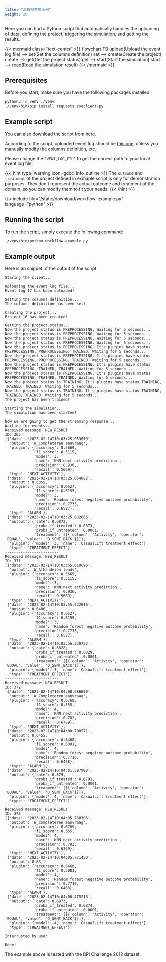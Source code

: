 ```yaml
---
title: "流数据方式示例"
weight: 20
---
```


Here you can find a Python script that automatically handles the uploading of data, defining the project, triggering the simulation, and getting the results.

{{< mermaid class="text-center" >}}
flowchart TB
    upload(Upload the event log file) --> set(Set the columns definition)
    set --> create(Create the project)
    create --> get(Get the project status)
    get --> start(Start the simulation)
    start --> read(Read the simulation result)
{{< /mermaid >}}

## Prerequisites

Before you start, make sure you have the following packages installed:

```bash
python3 -m venv ./venv
./venv/bin/pip install requests sseclient-py
```

## Example script

You can also download the script from [here](/download/workflow-example.py).

According to the script, uploaded event log should be [this one](/download/bpic2012-CSV.zip), unless you manually modify the columns definition, etc.

Please change the `EVENT_LOG_FILE` to get the correct path to your local event log file.

{{< hint type=warning icon=gdoc_info_outline >}}
The `outcome` and `treatment` of the project defined in exmaple script is only for demonstration purposes. They don't represent the actual outcome and treatment of the domain, so you can modify them to fit your needs.
{{< /hint >}}

{{< include file="/static/download/workflow-example.py" language="python" >}}

## Running the script

To run the script, simply execute the following command:

```bash
./venv/bin/python workflow-example.py
```

## Example output

Here is an snippet of the output of the script:

```
Staring the client...

Uploading the event log file...
Event log 17 has been uploaded!

Setting the columns definition...
The columns definition has been set!

Creating the project...
Project 16 has been created!

Getting the project status...
Now the project status is PREPROCESSING. Waiting for 5 seconds...
Now the project status is PREPROCESSING. Waiting for 5 seconds...
Now the project status is PREPROCESSING. Waiting for 5 seconds...
Now the project status is PREPROCESSING. Waiting for 5 seconds...
Now the project status is PREPROCESSING. It's plugins have status PREPROCESSING, PREPROCESSING, TRAINED. Waiting for 5 seconds...
Now the project status is PREPROCESSING. It's plugins have status PREPROCESSING, PREPROCESSING, TRAINED. Waiting for 5 seconds...
Now the project status is PREPROCESSING. It's plugins have status PREPROCESSING, TRAINED, TRAINED. Waiting for 5 seconds...
Now the project status is PREPROCESSING. It's plugins have status PREPROCESSING, TRAINED, TRAINED. Waiting for 5 seconds...
Now the project status is TRAINING. It's plugins have status TRAINING, TRAINED, TRAINED. Waiting for 5 seconds...
Now the project status is TRAINING. It's plugins have status TRAINING, TRAINED, TRAINED. Waiting for 5 seconds...
The project has been trained!

Starting the simulation...
The simulation has been started!

Now we are going to get the streaming response...
Waiting for events...
Received message: NEW_RESULT
ID: 365
[{'date': '2023-02-14T10:03:25.053610',
  'output': 'W_Completeren aanvraag',
  'plugin': {'accuracy': 0.5669,
             'f1_score': 0.5115,
             'model': 3,
             'name': 'KNN next activity prediction',
             'precision': 0.936,
             'recall': 0.5669},
  'type': 'NEXT_ACTIVITY'},
 {'date': '2023-02-14T10:03:25.064882',
  'output': 0.6355,
  'plugin': {'accuracy': 0.6527,
             'f1_score': 0.5155,
             'model': 3,
             'name': 'Random forest negative outcome probability',
             'precision': 0.7733,
             'recall': 0.6527},
  'type': 'ALARM'},
 {'date': '2023-02-14T10:03:25.682665',
  'output': {'cate': 0.6872,
             'proba_if_treated': 0.6873,
             'proba_if_untreated': 0.0001,
             'treatment': [[{'column': 'Activity', 'operator': 'EQUAL', 'value': 'O_SENT_BACK'}]]},
  'plugin': {'model': 3, 'name': 'CasualLift treatment effect'},
  'type': 'TREATMENT_EFFECT'}]
------------------------
Received message: NEW_RESULT
ID: 371
[{'date': '2023-02-14T10:03:55.610696',
  'output': 'W_Afhandelen leads',
  'plugin': {'accuracy': 0.5669,
             'f1_score': 0.5115,
             'model': 3,
             'name': 'KNN next activity prediction',
             'precision': 0.936,
             'recall': 0.5669},
  'type': 'NEXT_ACTIVITY'},
 {'date': '2023-02-14T10:03:55.622616',
  'output': 0.6406,
  'plugin': {'accuracy': 0.6527,
             'f1_score': 0.5155,
             'model': 3,
             'name': 'Random forest negative outcome probability',
             'precision': 0.7733,
             'recall': 0.6527},
  'type': 'ALARM'},
 {'date': '2023-02-14T10:03:56.230732',
  'output': {'cate': 0.6828,
             'proba_if_treated': 0.6829,
             'proba_if_untreated': 0.0001,
             'treatment': [[{'column': 'Activity', 'operator': 'EQUAL', 'value': 'O_SENT_BACK'}]]},
  'plugin': {'model': 3, 'name': 'CasualLift treatment effect'},
  'type': 'TREATMENT_EFFECT'}]
------------------------
Received message: NEW_RESULT
ID: 372
[{'date': '2023-02-14T10:04:00.686650',
  'output': 'W_Completeren aanvraag',
  'plugin': {'accuracy': 0.6769,
             'f1_score': 0.555,
             'model': 4,
             'name': 'KNN next activity prediction',
             'precision': 0.782,
             'recall': 0.6769},
  'type': 'NEXT_ACTIVITY'},
 {'date': '2023-02-14T10:04:00.700571',
  'output': 0.6455,
  'plugin': {'accuracy': 0.6468,
             'f1_score': 0.5081,
             'model': 4,
             'name': 'Random forest negative outcome probability',
             'precision': 0.7716,
             'recall': 0.6468},
  'type': 'ALARM'},
 {'date': '2023-02-14T10:04:01.397980',
  'output': {'cate': 0.679,
             'proba_if_treated': 0.6791,
             'proba_if_untreated': 0.0001,
             'treatment': [[{'column': 'Activity', 'operator': 'EQUAL', 'value': 'O_SENT_BACK'}]]},
  'plugin': {'model': 4, 'name': 'CasualLift treatment effect'},
  'type': 'TREATMENT_EFFECT'}]
------------------------
Received message: NEW_RESULT
ID: 373
[{'date': '2023-02-14T10:04:05.760306',
  'output': 'W_Completeren aanvraag',
  'plugin': {'accuracy': 0.6769,
             'f1_score': 0.555,
             'model': 4,
             'name': 'KNN next activity prediction',
             'precision': 0.782,
             'recall': 0.6769},
  'type': 'NEXT_ACTIVITY'},
 {'date': '2023-02-14T10:04:05.771450',
  'output': 0.63,
  'plugin': {'accuracy': 0.6468,
             'f1_score': 0.5081,
             'model': 4,
             'name': 'Random forest negative outcome probability',
             'precision': 0.7716,
             'recall': 0.6468},
  'type': 'ALARM'},
 {'date': '2023-02-14T10:04:06.475218',
  'output': {'cate': 0.6873,
             'proba_if_treated': 0.6874,
             'proba_if_untreated': 0.0001,
             'treatment': [[{'column': 'Activity', 'operator': 'EQUAL', 'value': 'O_SENT_BACK'}]]},
  'plugin': {'model': 4, 'name': 'CasualLift treatment effect'},
  'type': 'TREATMENT_EFFECT'}]
------------------------
Interrupted by user

Done!
```

The example above is tested with the BPI Challenge 2012 dataset.
